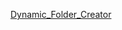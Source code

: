 [Dynamic_Folder_Creator](https://github.com/Umersaeed81/Performance_Applications/tree/main/Dynamic_Folder_Creator)
